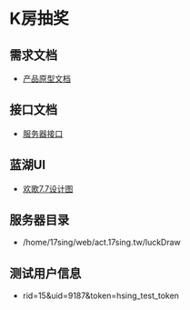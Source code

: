 # K房抽奖

## 需求文档
   * [产品原型文档](https://hsing.wicp.net:20086/svn/ProductDesign/产品文档/75.【7.7】需求集合/K房二期)

## 接口文档
   * [服务器接口](https://docs.qq.com/doc/DQkpJbnh5UVRqZ2JQ)

## 蓝湖UI
   * [欢歌7.7设计图](https://lanhuapp.com/url/Cf2Uk-qnLWk)

## 服务器目录
   * /home/17sing/web/act.17sing.tw/luckDraw

## 测试用户信息
   * rid=15&uid=9187&token=hsing_test_token
